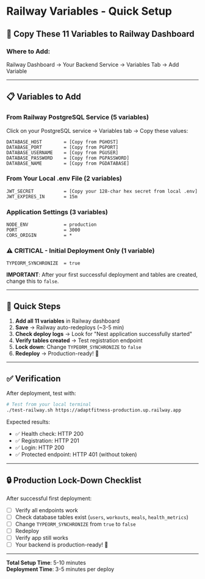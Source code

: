# Railway Variables - Quick Setup

## 🎯 Copy These 11 Variables to Railway Dashboard

### **Where to Add:**
Railway Dashboard → Your Backend Service → Variables Tab → Add Variable

---

## 📋 Variables to Add

### **From Railway PostgreSQL Service** (5 variables)

Click on your PostgreSQL service → Variables tab → Copy these values:

```
DATABASE_HOST        = [Copy from PGHOST]
DATABASE_PORT        = [Copy from PGPORT]  
DATABASE_USERNAME    = [Copy from PGUSER]
DATABASE_PASSWORD    = [Copy from PGPASSWORD]
DATABASE_NAME        = [Copy from PGDATABASE]
```

### **From Your Local .env File** (2 variables)

```
JWT_SECRET           = [Copy your 128-char hex secret from local .env]
JWT_EXPIRES_IN       = 15m
```

### **Application Settings** (3 variables)

```
NODE_ENV             = production
PORT                 = 3000
CORS_ORIGIN          = *
```

### **⚠️ CRITICAL - Initial Deployment Only** (1 variable)

```
TYPEORM_SYNCHRONIZE  = true
```

**IMPORTANT**: After your first successful deployment and tables are created, change this to `false`.

---

## 🚀 Quick Steps

1. **Add all 11 variables** in Railway dashboard
2. **Save** → Railway auto-redeploys (~3-5 min)
3. **Check deploy logs** → Look for "Nest application successfully started"
4. **Verify tables created** → Test registration endpoint
5. **Lock down**: Change `TYPEORM_SYNCHRONIZE` to `false`
6. **Redeploy** → Production-ready! 🎉

---

## ✅ Verification

After deployment, test with:

```bash
# Test from your local terminal
./test-railway.sh https://adaptfitness-production.up.railway.app
```

Expected results:
- ✅ Health check: HTTP 200
- ✅ Registration: HTTP 201
- ✅ Login: HTTP 200
- ✅ Protected endpoint: HTTP 401 (without token)

---

## 🔒 Production Lock-Down Checklist

After successful first deployment:

- [ ] Verify all endpoints work
- [ ] Check database tables exist (`users`, `workouts`, `meals`, `health_metrics`)
- [ ] Change `TYPEORM_SYNCHRONIZE` from `true` to `false`
- [ ] Redeploy
- [ ] Verify app still works
- [ ] Your backend is production-ready! 🎉

---

**Total Setup Time**: 5-10 minutes  
**Deployment Time**: 3-5 minutes per deploy

